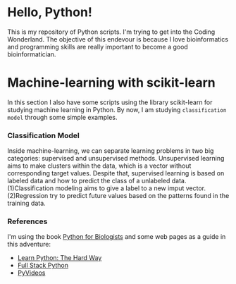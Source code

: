 # Hello, Python!
This is my repository of Python scripts. I'm trying to get into the Coding Wonderland. The objective of this endevour is because I love bioinformatics and programming skills are really important to become a good bioinformatician.

# Machine-learning with scikit-learn
In this section I also have some scripts using the library scikit-learn for studying machine learning in Python. By now, I am studying `classification model` through some simple examples.

### Classification Model
Inside machine-learning, we can separate learning problems in two big categories: supervised and unsupervised methods. Unsupervised learning aims to make clusters within the data, which is a vector without corresponding target values. Despite that, supervised learning is based on labeled data and how to predict the class of a unlabeled data. (1)Classification modeling aims to give a label to a new imput vector. (2)Regression try to predict future values based on the patterns found in the training data.


### References
I'm using the book [Python for Biologists](http://pythonforbiologists.com/index.php/books/) and some web pages as a guide in this adventure:

- [Learn Python: The Hard Way](https://learnpythonthehardway.org/book/)
- [Full Stack Python](https://www.fullstackpython.com/table-of-contents.html)
- [PyVideos](http://pyvideo.org/index.html)

